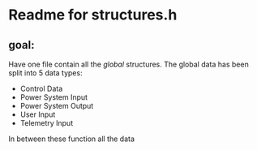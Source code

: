 Readme for structures.h
=====
## goal:
Have one file contain all the _global_ structures. The global data has been split into 5 data types:
* Control Data
* Power System Input
* Power System Output
* User Input
* Telemetry Input

In between these function all the data 